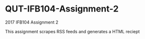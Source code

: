 # QUT-IFB104-Assignment-2
2017 IFB104 Assignment 2

This assignment scrapes RSS feeds and generates a HTML reciept
